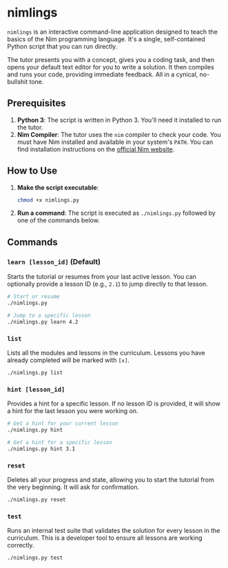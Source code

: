 # nimlings

`nimlings` is an interactive command-line application designed to teach the basics of the Nim programming language. It's a single, self-contained Python script that you can run directly.

The tutor presents you with a concept, gives you a coding task, and then opens your default text editor for you to write a solution. It then compiles and runs your code, providing immediate feedback. All in a cynical, no-bullshit tone.

## Prerequisites

1.  **Python 3**: The script is written in Python 3. You'll need it installed to run the tutor.
2.  **Nim Compiler**: The tutor uses the `nim` compiler to check your code. You must have Nim installed and available in your system's `PATH`. You can find installation instructions on the [official Nim website](https://nim-lang.org/install.html).

## How to Use

1.  **Make the script executable**:
    ```sh
    chmod +x nimlings.py
    ```

2.  **Run a command**:
    The script is executed as `./nimlings.py` followed by one of the commands below.

## Commands

### `learn [lesson_id]` (Default)

Starts the tutorial or resumes from your last active lesson. You can optionally provide a lesson ID (e.g., `2.1`) to jump directly to that lesson.

```sh
# Start or resume
./nimlings.py

# Jump to a specific lesson
./nimlings.py learn 4.2
```

### `list`

Lists all the modules and lessons in the curriculum. Lessons you have already completed will be marked with `[x]`.

```sh
./nimlings.py list
```

### `hint [lesson_id]`

Provides a hint for a specific lesson. If no lesson ID is provided, it will show a hint for the last lesson you were working on.

```sh
# Get a hint for your current lesson
./nimlings.py hint

# Get a hint for a specific lesson
./nimlings.py hint 3.1
```

### `reset`

Deletes all your progress and state, allowing you to start the tutorial from the very beginning. It will ask for confirmation.

```sh
./nimlings.py reset
```

### `test`

Runs an internal test suite that validates the solution for every lesson in the curriculum. This is a developer tool to ensure all lessons are working correctly.

```sh
./nimlings.py test
```
